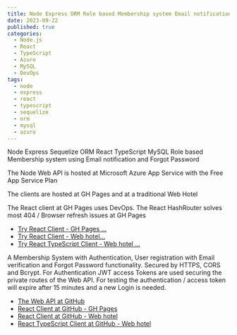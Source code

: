 ```yaml
---
title: Node Express ORM Role based Membership system Email notification
date: 2023-09-22
published: true
categories:
  - Node.js
  - React
  - TypeScript
  - Azure
  - MySQL
  - DevOps
tags:
  - node
  - express
  - react
  - typescript
  - sequelize
  - orm
  - mysql
  - azure
---
```



Node Express Sequelize ORM React TypeScript MySQL Role based Membership system using Email notification and Forgot Password

The Node Web API is hosted at Microsoft Azure App Service with the Free App Service Plan 

The clients are hosted at GH Pages and at a traditional Web Hotel

The React client at GH Pages uses DevOps. The React HashRouter solves most 404 / Browser refresh issues at GH Pages

<ul>


<li><a href="https://persteenolsen.github.io/gh-pages-react-node-orm-client" target="_blank" title="Show persons">Try React Client - GH Pages ...</a></li>

<li><a href="https://users.sequelize.basic.persteenolsen.com" target="_blank" title="Show persons">Try React Client - Web hotel...</a></li>
<li><a href="https://users.ts.sequelize.basic.persteenolsen.com" target="_blank" title="Show persons">Try React TypeScript Client - Web hotel ...</a></li>
</ul>

<p>A Membership System with Authentication, User registration with Email verification and Forgot Password functionality. Secured by HTTPS, CORS and Bcrypt. For Authentication JWT access Tokens are used securing the private routes of the Web API. For testing the authentication / access token will expire after 15 minutes and a new Login is needed.</p>


<ul>
<li><a href="https://github.com/persteenolsen/node-express-sequelize-users-api-basic" target="_blank">The Web API at GitHub</a></li>



<li><a href="https://github.com/persteenolsen/gh-pages-react-node-orm-client" target="_blank">React Client at GitHub - GH Pages</a></li>

<li><a href="https://github.com/persteenolsen/react-sequelize-users-client-polyfill-basic" target="_blank">React Client at GitHub - Web hotel</a></li>
<li><a href="https://github.com/persteenolsen/react-typescript-sequelize-users-client-polyfill-basic" target="_blank">React TypeScript Client at GitHub - Web hotel</a></li>

</ul>





